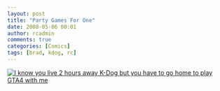 ```yaml
---
layout: post
title: "Party Games For One"
date: 2008-05-06 00:01
author: rcadmin
comments: true
categories: [Comics]
tags: [brad, kdog, rc]
---
```

<a href="http://bitsmack.com/wp/2008/05/06/party-games-for-one/"><img src='http://bitsmack.com/wp/wp-content/uploads/2008/05/20080506.jpg' title='I know you live 2 hours away K-Dog but you have to go home to play GTA4 with me' /></a>
